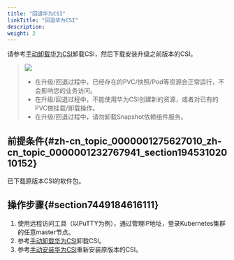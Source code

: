 ```yaml
---
title: "回退华为CSI"
linkTitle: "回退华为CSI"
description: 
weight: 2
---
```


请参考[手动卸载华为CSI](/docs/安装部署/卸载华为CSI/手动卸载华为CSI)卸载CSI，然后下载安装升级之前版本的CSI。

>![](/css-docs/public_sys-resources/zh/icon-notice.gif)  
>-   在升级/回退过程中，已经存在的PVC/快照/Pod等资源会正常运行，不会影响您的业务访问。
>-   在升级/回退过程中，不能使用华为CSI创建新的资源，或者对已有的PVC做挂载/卸载操作。
>-   在升级/回退过程中，请勿卸载Snapshot依赖组件服务。

## 前提条件{#zh-cn_topic_0000001275627010_zh-cn_topic_0000001232767941_section19453102010152}

已下载原版本CSI的软件包。

## 操作步骤{#section7449184616111}

1.  使用远程访问工具（以PuTTY为例），通过管理IP地址，登录Kubernetes集群的任意master节点。
2.  参考[手动卸载华为CSI](/docs/安装部署/卸载华为CSI/手动卸载华为CSI)卸载CSI。
3.  参考[手动安装华为CSI](/docs/安装部署/安装华为CSI/手动安装华为CSI)重新安装原版本的CSI。

